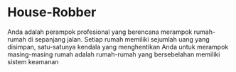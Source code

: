 # House-Robber
Anda adalah perampok profesional yang berencana merampok rumah-rumah di sepanjang jalan. Setiap rumah memiliki sejumlah uang yang disimpan, satu-satunya kendala yang menghentikan Anda untuk merampok masing-masing rumah adalah rumah-rumah yang bersebelahan memiliki sistem keamanan 
